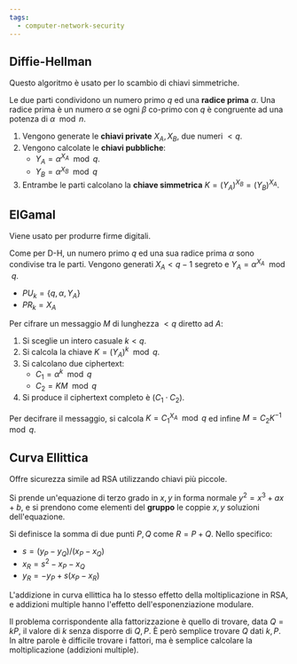 ```yaml
---
tags: 
  - computer-network-security
---
```


## Diffie-Hellman
Questo algoritmo è usato per lo scambio di chiavi simmetriche.

Le due parti condividono un numero primo $q$ ed una **radice prima** $\alpha$. Una radice prima è un numero $\alpha$ se ogni $\beta$ co-primo con $q$ è congruente ad una potenza di $\alpha \mod n$.

1. Vengono generate le **chiavi private** $X_{A},X_{B}$, due numeri $< q$. 
2. Vengono calcolate le **chiavi pubbliche**:
	- $Y_A=\alpha^{X_{A}}\mod q$.
	- $Y_B=\alpha^{X_{B}}\mod q$
3. Entrambe le parti calcolano la **chiave simmetrica** $K = (Y_A)^{X_{B}} = (Y_B)^{X_{A}}$.

## ElGamal

Viene usato per produrre firme digitali.

Come per D-H, un numero primo $q$ ed una sua radice prima $\alpha$ sono condivise tra le parti.
Vengono generati $X_{A} < q-1$ segreto e $Y_{A}=\alpha^{X_{A}}\mod q$.
- $PU_k = \{q,\alpha, Y_A\}$
- $PR_k = X_A$

Per cifrare un messaggio $M$ di lunghezza $<q$ diretto ad $A$: 
1. Si sceglie un intero casuale $k<q$. 
2. Si calcola la chiave $K = (Y_{A})^{k}\mod q$. 
3. Si calcolano due ciphertext:
	- $C_{1}= \alpha^{k}\mod q$
	- $C_{2}=KM \mod q$
1. Si produce il ciphertext completo è $(C_1\cdot C_2)$.

Per decifrare il messaggio, si calcola $K = C_{1}^{X_{A}}\mod q$ ed infine $M = C_{2}K^{-1}\mod q$.

## Curva Ellittica 
Offre sicurezza simile ad RSA utilizzando chiavi più piccole.

Si prende un'equazione di terzo grado in $x,y$ in forma normale $y^{2}= x^{3}+ax+b$, e si prendono come elementi del **gruppo** le coppie $x,y$ soluzioni dell'equazione.

Si definisce la somma di due punti $P,Q$ come $R = P + Q$. Nello specifico:
- $s = (y_{P} - y_{Q}) / (x_{P}- x_{Q})$
- $x_{R}=s^{2}-x_{P}-x_{Q}$
- $y_{R}=-y_{P}+s(x_P-x_R)$

L'addizione in curva ellittica ha lo stesso effetto della moltiplicazione in RSA, e addizioni multiple hanno l'effetto dell'esponenziazione modulare.

Il problema corrispondente alla fattorizzazione è quello di trovare, data $Q=kP$, il valore di $k$ senza disporre di $Q,P$. È però semplice trovare $Q$ dati $k,P$. 
In altre parole è difficile trovare i fattori, ma è semplice calcolare la moltiplicazione (addizioni multiple).